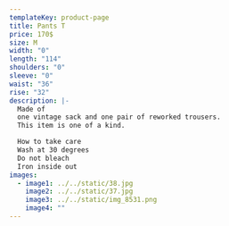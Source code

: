 ```yaml
---
templateKey: product-page
title: Pants T
price: 170$
size: M
width: "0"
length: "114"
shoulders: "0"
sleeve: "0"
waist: "36"
rise: "32"
description: |-
  Made of
  one vintage sack and one pair of reworked trousers.
  This item is one of a kind. 

  How to take care
  Wash at 30 degrees
  Do not bleach
  Iron inside out
images:
  - image1: ../../static/38.jpg
    image2: ../../static/37.jpg
    image3: ../../static/img_8531.png
    image4: ""
---
```

